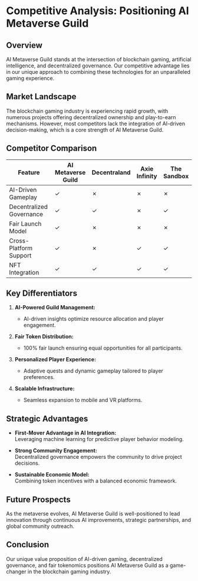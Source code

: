 # Competitive Analysis: Positioning AI Metaverse Guild

## Overview

AI Metaverse Guild stands at the intersection of blockchain gaming, artificial intelligence, and decentralized governance. Our competitive advantage lies in our unique approach to combining these technologies for an unparalleled gaming experience.

## Market Landscape

The blockchain gaming industry is experiencing rapid growth, with numerous projects offering decentralized ownership and play-to-earn mechanisms. However, most competitors lack the integration of AI-driven decision-making, which is a core strength of AI Metaverse Guild.

## Competitor Comparison

| Feature                 | AI Metaverse Guild | Decentraland | Axie Infinity | The Sandbox |
|------------------------|-------------------|-------------|---------------|-------------|
| AI-Driven Gameplay     | ✓                  | ✗           | ✗             | ✗           |
| Decentralized Governance| ✓                  | ✓           | ✗             | ✓           |
| Fair Launch Model      | ✓                  | ✗           | ✗             | ✗           |
| Cross-Platform Support | ✓                  | ✗           | ✓             | ✓           |
| NFT Integration        | ✓                  | ✓           | ✓             | ✓           |

## Key Differentiators

1. **AI-Powered Guild Management:**  
   - AI-driven insights optimize resource allocation and player engagement.

2. **Fair Token Distribution:**  
   - 100% fair launch ensuring equal opportunities for all participants.

3. **Personalized Player Experience:**  
   - Adaptive quests and dynamic gameplay tailored to player preferences.

4. **Scalable Infrastructure:**  
   - Seamless expansion to mobile and VR platforms.

## Strategic Advantages

- **First-Mover Advantage in AI Integration:**  
  Leveraging machine learning for predictive player behavior modeling.

- **Strong Community Engagement:**  
  Decentralized governance empowers the community to drive project decisions.

- **Sustainable Economic Model:**  
  Combining token incentives with a balanced economic framework.

## Future Prospects

As the metaverse evolves, AI Metaverse Guild is well-positioned to lead innovation through continuous AI improvements, strategic partnerships, and global community outreach.

## Conclusion

Our unique value proposition of AI-driven gaming, decentralized governance, and fair tokenomics positions AI Metaverse Guild as a game-changer in the blockchain gaming industry.
